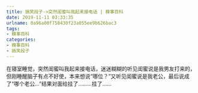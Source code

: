 ```yaml
---
title: 搞笑段子->突然闺蜜叫我起来接电话 | 糗事百科
date: 2019-11-11 03:33:35
urlname: 0a96a00f758430f23a055ee9b626bac3
tags: 
- 糗事百科
categories:
- 糗事百科
- 搞笑段子
---
```

在寝室睡觉，突然闺蜜叫我起来接电话，迷迷糊糊的听见闺蜜说是我男友打来的，但刚睡醒脑子有点不好使，本来想说“哪位？”又听见闺蜜说是我老公，最后说成了“哪个老公…”结果对面给挂了………挂了……


